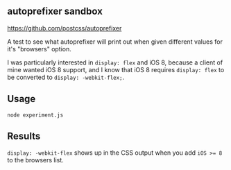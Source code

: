 autoprefixer sandbox
---
https://github.com/postcss/autoprefixer

A test to see what autoprefixer will print out when given different values for it's "browsers" option.

I was particularly interested in `display: flex` and iOS 8, because a client of mine wanted iOS 8 support, and I know that iOS 8 requires `display: flex` to be converted to `display: -webkit-flex;`.



Usage
---

```
node experiment.js
```



Results
---

`display: -webkit-flex` shows up in the CSS output when you add `iOS >= 8` to the browsers list.
